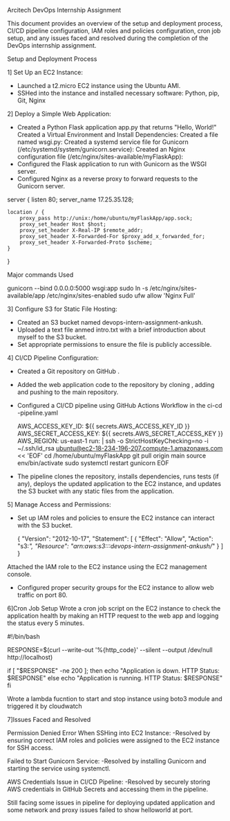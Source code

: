 Arcitech DevOps Internship Assignment 


This document provides an overview of the setup and deployment process, CI/CD pipeline configuration, IAM roles and policies configuration, cron job setup, and any issues faced and resolved during the completion of the DevOps internship assignment.

Setup and Deployment Process

1] Set Up an EC2 Instance:

- Launched a t2.micro EC2 instance using the Ubuntu AMI.
- SSHed into the instance and installed necessary software: Python, pip, Git, Nginx

2] Deploy a Simple Web Application:

- Created a Python Flask application app.py that returns "Hello, World!"
  Created a Virtual Environment and Install Dependencies:
  Created a file named wsgi.py:
  Created a systemd service file for Gunicorn (/etc/systemd/system/gunicorn.service):
  Created an Nginx configuration file (/etc/nginx/sites-available/myFlaskApp):
- Configured the Flask application to run with Gunicorn as the WSGI server.
- Configured Nginx as a reverse proxy to forward requests to the Gunicorn server.

 server {
    listen 80;
    server_name 17.25.35.128;

    location / {
        proxy_pass http://unix:/home/ubuntu/myFlaskApp/app.sock;
        proxy_set_header Host $host;
        proxy_set_header X-Real-IP $remote_addr;
        proxy_set_header X-Forwarded-For $proxy_add_x_forwarded_for;
        proxy_set_header X-Forwarded-Proto $scheme;
    }
}


Major commands Used 

gunicorn --bind 0.0.0.0:5000 wsgi:app
sudo ln -s /etc/nginx/sites-available/app /etc/nginx/sites-enabled
sudo ufw allow 'Nginx Full'

3] Configure S3 for Static File Hosting:


- Created an S3 bucket named devops-intern-assignment-ankush.
- Uploaded a text file  anmed intro.txt with a brief introduction about myself to the S3 bucket.
- Set appropriate permissions to ensure the file is publicly accessible.

  
4] CI/CD Pipeline Configuration:

- Created a Git repository on GitHub .
- Added the web application code to the repository by cloning , adding and pushing to the main repository.
- Configured a CI/CD pipeline using GitHub Actions Workflow in the ci-cd -pipeline.yaml

   AWS_ACCESS_KEY_ID: ${{ secrets.AWS_ACCESS_KEY_ID }}
        AWS_SECRET_ACCESS_KEY: ${{ secrets.AWS_SECRET_ACCESS_KEY }}
        AWS_REGION: us-east-1
      run: |
        ssh -o StrictHostKeyChecking=no -i ~/.ssh/id_rsa ubuntu@ec2-18-234-196-207.compute-1.amazonaws.com << 'EOF'
          cd /home/ubuntu/myFlaskApp
          git pull origin main
          source env/bin/activate
          sudo systemctl restart gunicorn
        EOF


  
- The pipeline clones the repository, installs dependencies, runs tests (if any), deploys the updated application to the EC2 instance, and updates the S3 bucket 
  with any static files from the application.


5] Manage Access and Permissions:

- Set up IAM roles and policies to ensure the EC2 instance can interact with the S3 bucket.

  {
  "Version": "2012-10-17",
  "Statement": [
    {
      "Effect": "Allow",
      "Action": "s3:*",
      "Resource": "arn:aws:s3:::devops-intern-assignment-ankush/*"
    }
  ]
}


Attached the IAM role to the EC2 instance using the EC2 management console.


- Configured proper security groups for the EC2 instance to allow web traffic on port 80.


6]Cron Job Setup
Wrote a cron job script on the EC2 instance to check the application health by making an HTTP request to the web app and logging the status every 5 minutes.


#!/bin/bash

RESPONSE=$(curl --write-out '%{http_code}' --silent --output /dev/null http://localhost)

if [ "$RESPONSE" -ne 200 ]; then
  echo "Application is down. HTTP Status: $RESPONSE"
else
  echo "Application is running. HTTP Status: $RESPONSE"
fi




Wrote a lambda fucntion to start and stop instance using boto3 module and triggered it by cloudwatch


7]Issues Faced and Resolved

Permission Denied Error When SSHing into EC2 Instance:
-Resolved by ensuring correct IAM roles and policies were assigned to the EC2 instance for SSH access.


Failed to Start Gunicorn Service:
-Resolved by installing Gunicorn and starting the service using systemctl.


AWS Credentials Issue in CI/CD Pipeline:
-Resolved by securely storing AWS credentials in GitHub Secrets and accessing them in the pipeline.

Still facing some  issues in pipeline for deploying updated application and some network and proxy issues failed to show helloworld at port.

